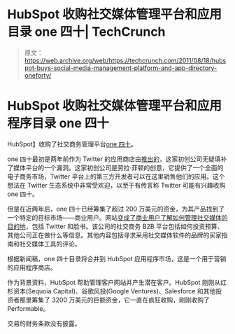# HubSpot 收购社交媒体管理平台和应用目录 one 四十| TechCrunch

> 原文：<https://web.archive.org/web/https://techcrunch.com/2011/08/18/hubspot-buys-social-media-management-platform-and-app-directory-oneforty/>

# HubSpot 收购社交媒体管理平台和应用程序目录 one 四十

HubSpot】收购了社交商务管理平台[one 四十](https://web.archive.org/web/20230301092744/http://oneforty.com/)。

one 四十最初是两年前作为 Twitter 的应用商店由[推出的](https://web.archive.org/web/20230301092744/https://techcrunch.com/2009/09/23/twitter-needs-an-app-store-oneforty-provides-one/)，这家初创公司无疑填补了媒体平台的一个漏洞。这家初创公司是劳拉·菲顿的创意，它提供了一个全面的电子商务市场，Twitter 平台上的第三方开发者可以在这里销售他们的应用。这个想法在 Twitter 生态系统中非常受欢迎，以至于有传言称 Twitter 可能有兴趣收购 one 四十。

但是在近两年后，one 四十已经筹集了超过 200 万美元的资金，为其产品找到了一个特定的目标市场——商业用户。网站[变成了商业用户了解如何管理社交媒体的目的地](https://web.archive.org/web/20230301092744/https://techcrunch.com/2011/02/11/twitter-app-store-oneforty-refocuses-on-helping-business-users-manage-social/)，包括 Twitter 和脸书。该公司的社交商务 B2B 平台包括如何投资预算、其他公司正在做什么等信息。其他内容包括寻求采用社交媒体软件的品牌的买家指南和社交媒体工具的评论。

根据新闻稿，one 四十目录将合并到 HubSpot 应用程序市场，这是一个用于营销的应用程序商店。

作为背景资料，HubSpot 帮助管理客户网站并产生潜在客户。HubSpot 刚刚从红杉资本(Sequoia Capital)、谷歌风投(Google Ventures)、Salesforce 和其他投资者那里筹集了 3200 万美元的巨额资金，它一直在疯狂收购，刚刚收购了 Performable。

交易的财务条款没有披露。